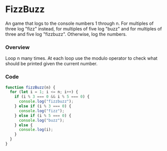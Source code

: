 # FizzBuzz

An game that logs to the console numbers 1 through n. For multiples of three log "fizz" instead, for multiples of five log "buzz" and for multiples of three and five log "fizzbuzz". Otherwise, log the numbers.

### Overview

Loop n many times. At each loop use the modulo operator to check what should be printed given the current number.

### Code

```javascript
function fizzBuzz(n) {
  for (let i = 1; i <= n; i++) {
    if (i % 3 === 0 && i % 5 === 0) {
      console.log("fizzbuzz");
    } else if (i % 3 === 0) {
      console.log("fizz");
    } else if (i % 5 === 0) {
      console.log("buzz");
    } else {
      console.log(i);
    }
  }
}
```
